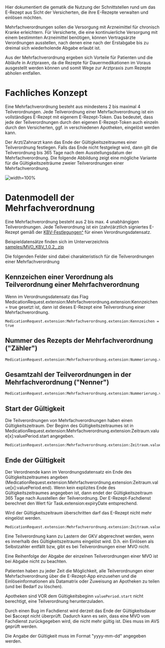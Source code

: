 Hier dokumentiert die gematik die Nutzung der Schnittstellen rund um das
E-Rezept aus Sicht der Versicherten, die ihre E-Rezepte verwalten und
einlösen möchten.

Mehrfachverordnungen sollen die Versorgung mit Arzneimittel für
chronisch Kranke erleichtern. Für Versicherte, die eine kontinuierliche
Versorgung mit einem bestimmten Arzneimittel benötigen, können
Vertragsärzte Verordnungen ausstellen, nach denen eine nach der
Erstabgabe bis zu dreimal sich wiederholende Abgabe erlaubt ist.

Aus der Mehrfachverordnung ergeben sich Vorteile für Patienten und die
Abläufe in Arztpraxen, da die Rezepte für Dauermedikationen im Voraus
ausgestellt werden können und somit Wege zur Arztpraxis zum Rezepte
abholen entfallen.

# Fachliches Konzept

Eine Mehrfachverordnung besteht aus mindestens 2 bis maximal 4
Teilverordnungen. Jede Teilverordnung einer Mehrfachverordnung ist ein
vollständiges E-Rezept mit eigenem E-Rezept-Token. Das bedeutet, dass
jede der Teilverordnungen durch den eigenen E-Rezept-Token auch einzeln
durch den Versicherten, ggf. in verschiedenen Apotheken, eingelöst
werden kann.

Der Arzt/Zahnarzt kann das Ende der Gültigkeitszeitraumes einer
Teilverordnung festlegen. Falls das Ende nicht festgelegt wird, dann
gilt die Teilverordnung bis 365 Tage nach dem Ausstellungsdatum der
Mehrfachverordnung. Die folgende Abbildung zeigt eine mögliche Variante
für die Gültigkeitszeiträume zweier Teilverordnungen einer
Mehrfachverordnung.

![width=100%](../images/api_mvo_gueltigkeit.png)

# Datenmodell der Mehrfachverordnung

Eine Mehrfachverordnung besteht aus 2 bis max. 4 unabhängigen
Teilverordnungen. Jede Teilverordnung ist ein (zahn)ärztlich signiertes
E-Rezept gemäß der [KBV-Festlegungen^](https://simplifier.net/erezept)
für einen Verordnungsdatensatz.

Beispieldatensätze finden sich im Unterverzeichnis
[samples/MVO\_KBV\_1.0.2\_.zip](../samples/MVO_KBV_1.0.2_.zip)

Die folgenden Felder sind dabei charakteristisch für die
Teilverordnungen einer Mehrfachverordnung

## Kennzeichen einer Verordnung als Teilverordnung einer Mehrfachverordnung

Wenn im Verordnungsdatensatz das Flag
MedicationRequest.extension:Mehrfachverordnung.extension:Kennzeichen =
true gesetzt ist, dann ist dieses E-Rezept eine Teilverordnung einer
Mehrfachverordnung.

    MedicationRequest.extension:Mehrfachverordnung.extension:Kennzeichen = true

## Nummer des Rezepts der Mehrfachverordnung ("Zähler")

    MedicationRequest.extension:Mehrfachverordnung.extension:Nummerierung.value[x]:valueRatio.numerator

## Gesamtzahl der Teilverordnungen in der Mehrfachverordnung ("Nenner")

    MedicationRequest.extension:Mehrfachverordnung.extension:Nummerierung.value[x]:valueRatio.denominator

## Start der Gültigkeit

Die Teilverordnungen von Mehrfachverordnungen haben einen
Gültigkeitszeitraum. Der Beginn des Gültigkeitszeitraumes ist in
MedicationRequest.extension:Mehrfachverordnung.extension:Zeitraum.value\[x\]:valuePeriod.start
angegeben.

    MedicationRequest.extension:Mehrfachverordnung.extension:Zeitraum.value[x]:valuePeriod.start

## Ende der Gültigkeit

Der Verordnende kann im Verordnungsdatensatz ein Ende des
Gültigkeitszeitraumes angeben
(MedicationRequest.extension:Mehrfachverordnung.extension:Zeitraum.value\[x\]:valuePeriod.end).
Wenn kein explizites Ende des Gültigkeitszeitraumes angegeben ist, dann
endet der Gültigkeitszeitraum 365 Tage nach Ausstellen der
Teilverordnung. Der E-Rezept-Fachdienst berechnet den Wert für
Task.extension:expiryDate entsprechend.

Wird der Gültigkeitszeitraum überschritten darf das E-Rezept nicht mehr
eingelöst werden.

    MedicationRequest.extension:Mehrfachverordnung.extension:Zeitraum.value[x]:valuePeriod.end

Eine Teilverordnung kann zu Lastern der GKV abgerechnet werden, wenn es
innerhalb des Gültigkeitszeitraums eingelöst wird. D.h. ein Einlösen als
Selbstzahler entfällt bzw, gibt es bei Teilverordnungen einer MVO nicht.

Eine Reihenfolge der Abgabe der einzelnen Teilverordnungen einer MVO ist
bei Abgabe nicht zu beachten.

Patienten haben zu jeder Zeit die Möglichkeit, alle Teilverordnungen
einer Mehrfachverordnung über die E-Rezept-App einzusehen und die
Einlöseinformationen als Datamatrix oder Zuweisung an Apotheken zu
teilen (und bei Bedarf zu löschen).

Apotheken sind VOR dem Gültigkeitsbeginn `valuePeriod.start` nicht
berechtigt, eine Teilverordnung herunterzuladen.

Durch einen Bug im Fachdienst wird derzeit das Ende der Gültigkeitsdauer
bei $accept nicht überprüft. Dadurch kann es sein, dass eine MVO vom
Fachdienst zurückgegeben wird, die nicht mehr gültig ist. Dies muss im
AVS geprüft werden.

Die Angabe der Gültigkeit muss im Format "yyyy-mm-dd" angegeben werden.
